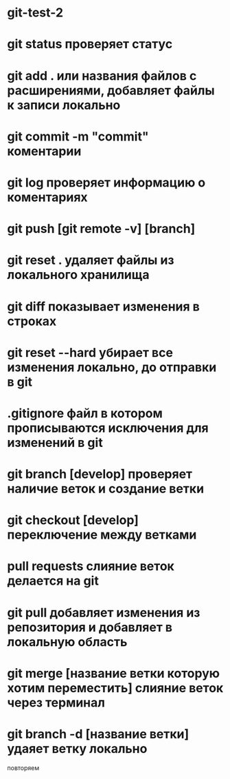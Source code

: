 # git-test-2

# git status проверяет статус

# git add . или названия файлов с расширениями, добавляет файлы к записи локально

# git commit -m "commit" коментарии

# git log проверяет информацию о коментариях

# git push [git remote -v] [branch]


# git reset . удаляет файлы из локального хранилища

# git diff показывает изменения в строках

# git reset --hard убирает все изменения локально, до отправки в git

# .gitignore файл в котором прописываются исключения для изменений в git

# git branch [develop] проверяет наличие веток  и создание ветки

# git checkout [develop] переключение между ветками

# pull requests слияние веток делается на git

# git pull добавляет изменения из репозитория и добавляет в локальную область

# git merge [название ветки которую хотим переместить] слияние веток через терминал

# git branch -d [название ветки] удаяет ветку локально

повторяем
